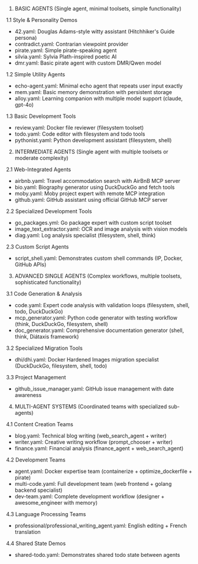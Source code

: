 1. BASIC AGENTS (Single agent, minimal toolsets, simple functionality)

1.1 Style & Personality Demos

* 42.yaml: Douglas Adams-style witty assistant (Hitchhiker's Guide persona)
* contradict.yaml: Contrarian viewpoint provider
* pirate.yaml: Simple pirate-speaking agent
* silvia.yaml: Sylvia Plath-inspired poetic AI
* dmr.yaml: Basic pirate agent with custom DMR/Qwen model

1.2 Simple Utility Agents

* echo-agent.yaml: Minimal echo agent that repeats user input exactly
* mem.yaml: Basic memory demonstration with persistent storage
* alloy.yaml: Learning companion with multiple model support (claude, gpt-4o)

1.3 Basic Development Tools

* review.yaml: Docker file reviewer (filesystem toolset)
* todo.yaml: Code editor with filesystem and todo tools
* pythonist.yaml: Python development assistant (filesystem, shell)

2. INTERMEDIATE AGENTS (Single agent with multiple toolsets or moderate complexity)

2.1 Web-Integrated Agents

* airbnb.yaml: Travel accommodation search with AirBnB MCP server
* bio.yaml: Biography generator using DuckDuckGo and fetch tools
* moby.yaml: Moby project expert with remote MCP integration
* github.yaml: GitHub assistant using official GitHub MCP server

2.2 Specialized Development Tools

* go_packages.yml: Go package expert with custom script toolset
* image_text_extractor.yaml: OCR and image analysis with vision models
* diag.yaml: Log analysis specialist (filesystem, shell, think)

2.3 Custom Script Agents

* script_shell.yaml: Demonstrates custom shell commands (IP, Docker, GitHub APIs)

3. ADVANCED SINGLE AGENTS (Complex workflows, multiple toolsets, sophisticated functionality)

3.1 Code Generation & Analysis

* code.yaml: Expert code analysis with validation loops (filesystem, shell, todo, DuckDuckGo)
* mcp_generator.yaml: Python code generator with testing workflow (think, DuckDuckGo, filesystem, shell)
* doc_generator.yaml: Comprehensive documentation generator (shell, think, Diátaxis framework)

3.2 Specialized Migration Tools

* dhi/dhi.yaml: Docker Hardened Images migration specialist (DuckDuckGo, filesystem, shell, todo)

3.3 Project Management

* github_issue_manager.yaml: GitHub issue management with date awareness

4. MULTI-AGENT SYSTEMS (Coordinated teams with specialized sub-agents)

4.1 Content Creation Teams

* blog.yaml: Technical blog writing (web_search_agent + writer)
* writer.yaml: Creative writing workflow (prompt_chooser + writer)
* finance.yaml: Financial analysis (finance_agent + web_search_agent)

4.2 Development Teams

* agent.yaml: Docker expertise team (containerize + optimize_dockerfile + pirate)
* multi-code.yaml: Full development team (web frontend + golang backend specialist)
* dev-team.yaml: Complete development workflow (designer + awesome_engineer with memory)

4.3 Language Processing Teams

* professional/professional_writing_agent.yaml: English editing + French translation

4.4 Shared State Demos

* shared-todo.yaml: Demonstrates shared todo state between agents
